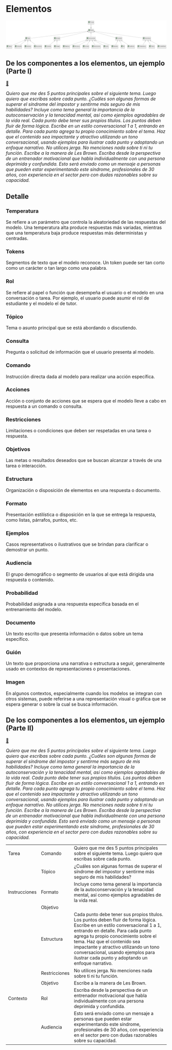 # Elementos

![](/imagenes/modelosUML/promptRecetaComponentesElementos.svg)

## De los componentes a los elementos, un ejemplo (Parte I)

[🔗](https://chat.openai.com/share/214692d5-7e24-4ec2-8f31-ff0bd2c4aec3)

*Quiero que me des 5 puntos principales sobre el siguiente tema. Luego quiero que escribas sobre cada punto. ¿Cuáles son algunas formas de superar el síndrome del impostor y sentirme más seguro de mis habilidades? Incluye como tema general la importancia de la autoconservación y la tenacidad mental, así como ejemplos agradables de la vida real. Cada punto debe tener sus propios títulos. Los puntos deben fluir de forma lógica. Escribe en un estilo conversacional 1 a 1, entrando en detalle. Para cada punto agrega tu propio conocimiento sobre el tema. Haz que el contenido sea impactante y atractivo utilizando un tono conversacional, usando ejemplos para ilustrar cada punto y adoptando un enfoque narrativo. No utilices jerga. No menciones nada sobre ti ni tu función. Escribe a la manera de Les Brown. Escriba desde la perspectiva de un entrenador motivacional que habla individualmente con una persona deprimida y confundida. Esto será enviado como un mensaje a personas que pueden estar experimentando este síndrome, profesionales de 30 años, con experiencia en el sector pero con dudas razonables sobre su capacidad.*

## Detalle

### Temperatura

Se refiere a un parámetro que controla la aleatoriedad de las respuestas del modelo. Una temperatura alta produce respuestas más variadas, mientras que una temperatura baja produce respuestas más deterministas y centradas.

### Tokens

Segmentos de texto que el modelo reconoce. Un token puede ser tan corto como un carácter o tan largo como una palabra.

### Rol

Se refiere al papel o función que desempeña el usuario o el modelo en una conversación o tarea. Por ejemplo, el usuario puede asumir el rol de estudiante y el modelo el de tutor.

### Tópico

Tema o asunto principal que se está abordando o discutiendo.

### Consulta

Pregunta o solicitud de información que el usuario presenta al modelo.

### Comando

Instrucción directa dada al modelo para realizar una acción específica.

### Acciones

Acción o conjunto de acciones que se espera que el modelo lleve a cabo en respuesta a un comando o consulta.

### Restricciones

Limitaciones o condiciones que deben ser respetadas en una tarea o respuesta.

### Objetivos

Las metas o resultados deseados que se buscan alcanzar a través de una tarea o interacción.

### Estructura

Organización o disposición de elementos en una respuesta o documento.

### Formato

Presentación estilística o disposición en la que se entrega la respuesta, como listas, párrafos, puntos, etc.

### Ejemplos

Casos representativos o ilustrativos que se brindan para clarificar o demostrar un punto.

### Audiencia

El grupo demográfico o segmento de usuarios al que está dirigida una respuesta o contenido.

### Probabilidad

Probabilidad asignada a una respuesta específica basada en el entrenamiento del modelo.

### Documento

Un texto escrito que presenta información o datos sobre un tema específico.

### Guión

Un texto que proporciona una narrativa o estructura a seguir, generalmente usado en contextos de representaciones o presentaciones.

### Imagen

En algunos contextos, especialmente cuando los modelos se integran con otros sistemas, puede referirse a una representación visual o gráfica que se espera generar o sobre la cual se busca información.

## De los componentes a los elementos, un ejemplo (Parte II)

[🔗](https://chat.openai.com/share/214692d5-7e24-4ec2-8f31-ff0bd2c4aec3)

*Quiero que me des 5 puntos principales sobre el siguiente tema. Luego quiero que escribas sobre cada punto. ¿Cuáles son algunas formas de superar el síndrome del impostor y sentirme más seguro de mis habilidades? Incluye como tema general la importancia de la autoconservación y la tenacidad mental, así como ejemplos agradables de la vida real. Cada punto debe tener sus propios títulos. Los puntos deben fluir de forma lógica. Escribe en un estilo conversacional 1 a 1, entrando en detalle. Para cada punto agrega tu propio conocimiento sobre el tema. Haz que el contenido sea impactante y atractivo utilizando un tono conversacional, usando ejemplos para ilustrar cada punto y adoptando un enfoque narrativo. No utilices jerga. No menciones nada sobre ti ni tu función. Escribe a la manera de Les Brown. Escriba desde la perspectiva de un entrenador motivacional que habla individualmente con una persona deprimida y confundida. Esto será enviado como un mensaje a personas que pueden estar experimentando este síndrome, profesionales de 30 años, con experiencia en el sector pero con dudas razonables sobre su capacidad.*

||||
|-|-|-|
|Tarea|Comando|Quiero que me des 5 puntos principales sobre el siguiente tema. Luego quiero que escribas sobre cada punto.
||Tópico|¿Cuáles son algunas formas de superar el síndrome del impostor y sentirme más seguro de mis habilidades?
|Instrucciones|Formato|Incluye como tema general la importancia de la autoconservación y la tenacidad mental, así como ejemplos agradables de la vida real.
||Objetivo|
||Estructura|Cada punto debe tener sus propios títulos. Los puntos deben fluir de forma lógica. Escribe en un estilo conversacional 1 a 1, entrando en detalle. Para cada punto agrega tu propio conocimiento sobre el tema. Haz que el contenido sea impactante y atractivo utilizando un tono conversacional, usando ejemplos para ilustrar cada punto y adoptando un enfoque narrativo.
||Restricciones|No utilices jerga. No menciones nada sobre ti ni tu función.
||Objetivo|Escribe a la manera de Les Brown.
|Contexto|Rol|Escriba desde la perspectiva de un entrenador motivacional que habla individualmente con una persona deprimida y confundida.
||Audiencia|Esto será enviado como un mensaje a personas que pueden estar experimentando este síndrome, profesionales de 30 años, con experiencia en el sector pero con dudas razonables sobre su capacidad.

